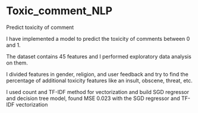 # Toxic_comment_NLP
Predict toxicity of comment


I have implemented a model to predict the toxicity of comments between 0 and 1. 

The dataset contains 45 features and I performed exploratory data analysis on them.

I divided features in gender, religion, and user feedback and try to find the percentage of additional toxicity features like an insult, obscene, threat, etc.

I used count and TF-IDF method for vectorization and build SGD regressor and decision tree model, found MSE 0.023 with the SGD regressor and TF-IDF vectorization
